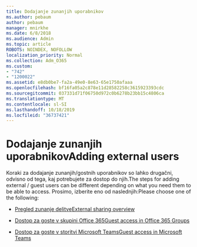 ```yaml
---
title: Dodajanje zunanjih uporabnikov
ms.author: pebaum
author: pebaum
manager: mnirkhe
ms.date: 6/8/2018
ms.audience: Admin
ms.topic: article
ROBOTS: NOINDEX, NOFOLLOW
localization_priority: Normal
ms.collection: Adm_O365
ms.custom:
- "742"
- "1200022"
ms.assetid: e8db0be7-fa2a-49e0-8e63-65e1750afaaa
ms.openlocfilehash: bf16fa05a2c878e11d28582258c3615923393cdc
ms.sourcegitcommit: 037331d71f06750d972c0b6278b23bb15c4806ca
ms.translationtype: MT
ms.contentlocale: sl-SI
ms.lasthandoff: 10/18/2019
ms.locfileid: "36737421"
---
```

# <a name="adding-external-users"></a><span data-ttu-id="9c295-102">Dodajanje zunanjih uporabnikov</span><span class="sxs-lookup"><span data-stu-id="9c295-102">Adding external users</span></span>

<span data-ttu-id="9c295-103">Koraki za dodajanje zunanjih/gostnih uporabnikov so lahko drugačni, odvisno od tega, kaj potrebujete za dostop do njih.</span><span class="sxs-lookup"><span data-stu-id="9c295-103">The steps for adding external / guest users can be different depending on what you need them to be able to access.</span></span> <span data-ttu-id="9c295-104">Prosimo, izberite eno od naslednjih:</span><span class="sxs-lookup"><span data-stu-id="9c295-104">Please choose one of the following:</span></span>
  
- [<span data-ttu-id="9c295-105">Pregled zunanje delitve</span><span class="sxs-lookup"><span data-stu-id="9c295-105">External sharing overview</span></span>](https://docs.microsoft.com/sharepoint/external-sharing-overview)

- [<span data-ttu-id="9c295-106">Dostop za goste v skupini Office 365</span><span class="sxs-lookup"><span data-stu-id="9c295-106">Guest access in Office 365 Groups</span></span>](https://support.office.com/en-gb/article/guest-access-in-office-365-groups-bfc7a840-868f-4fd6-a390-f347bf51aff6)

- [<span data-ttu-id="9c295-107">Dostop za goste v storitvi Microsoft Teams</span><span class="sxs-lookup"><span data-stu-id="9c295-107">Guest access in Microsoft Teams</span></span>](https://docs.microsoft.com/microsoftteams/guest-access-checklist)
